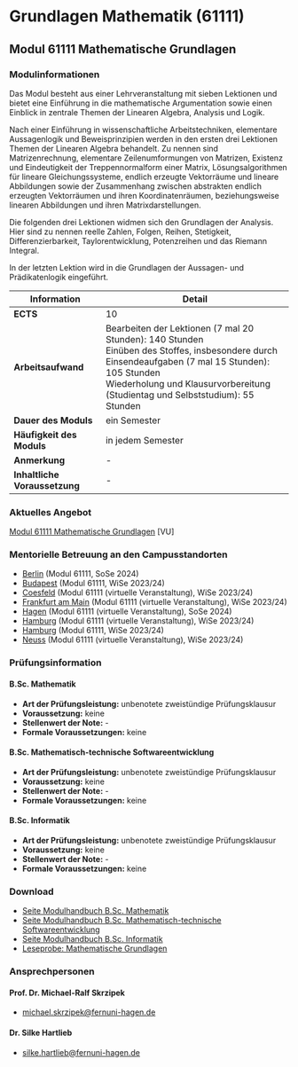 # Grundlagen Mathematik (61111)
## Modul 61111 Mathematische Grundlagen

### Modulinformationen

Das Modul besteht aus einer Lehrveranstaltung mit sieben Lektionen und bietet eine Einführung in die mathematische Argumentation sowie einen Einblick in zentrale Themen der Linearen Algebra, Analysis und Logik.

Nach einer Einführung in wissenschaftliche Arbeitstechniken, elementare Aussagenlogik und Beweisprinzipien werden in den ersten drei Lektionen Themen der Linearen Algebra behandelt. Zu nennen sind Matrizenrechnung, elementare Zeilenumformungen von Matrizen, Existenz und Eindeutigkeit der Treppennormalform einer Matrix, Lösungsalgorithmen für lineare Gleichungssysteme, endlich erzeugte Vektorräume und lineare Abbildungen sowie der Zusammenhang zwischen abstrakten endlich erzeugten Vektorräumen und ihren Koordinatenräumen, beziehungsweise linearen Abbildungen und ihren Matrixdarstellungen.

Die folgenden drei Lektionen widmen sich den Grundlagen der Analysis. Hier sind zu nennen reelle Zahlen, Folgen, Reihen, Stetigkeit, Differenzierbarkeit, Taylorentwicklung, Potenzreihen und das Riemann Integral.

In der letzten Lektion wird in die Grundlagen der Aussagen- und Prädikatenlogik eingeführt.

| Information                  | Detail                                                                                         |
| ---------------------------- | ---------------------------------------------------------------------------------------------- |
| **ECTS**                     | 10                                                                                             |
| **Arbeitsaufwand**           | Bearbeiten der Lektionen (7 mal 20 Stunden): 140 Stunden <br> Einüben des Stoffes, insbesondere durch Einsendeaufgaben (7 mal 15 Stunden): 105 Stunden <br> Wiederholung und Klausurvorbereitung (Studientag und Selbststudium): 55 Stunden |
| **Dauer des Moduls**         | ein Semester                                                                                  |
| **Häufigkeit des Moduls**    | in jedem Semester                                                                              |
| **Anmerkung**                | -                                                                                              |
| **Inhaltliche Voraussetzung**| -                                                                                              |

### Aktuelles Angebot

[Modul 61111 Mathematische Grundlagen](https://vu.fernuni-hagen.de/lvuweb/lvu/app/Kurs/61111) [VU]

### Mentorielle Betreuung an den Campusstandorten

- [Berlin](https://www.fernuni-hagen.de/stz/berlin/betreuung/sose24_61111.shtml) (Modul 61111, SoSe 2024)
- [Budapest](https://www.fernuni-hagen.de/stz/budapest/betreuung/wise2324_61111.shtml) (Modul 61111, WiSe 2023/24)
- [Coesfeld](https://www.fernuni-hagen.de/stz/coesfeld/betreuung/wise2324_61111virtuell.shtml) (Modul 61111 (virtuelle Veranstaltung), WiSe 2023/24)
- [Frankfurt am Main](https://www.fernuni-hagen.de/stz/frankfurt/betreuung/wise2324_61111virtuell.shtml) (Modul 61111 (virtuelle Veranstaltung), WiSe 2023/24)
- [Hagen](https://www.fernuni-hagen.de/stz/hagen/betreuung/sose24_61111virtuell.shtml) (Modul 61111 (virtuelle Veranstaltung), SoSe 2024)
- [Hamburg](https://www.fernuni-hagen.de/stz/hamburg/betreuung/wise2324_61111virtuell.shtml) (Modul 61111 (virtuelle Veranstaltung), WiSe 2023/24)
- [Hamburg](https://www.fernuni-hagen.de/stz/hamburg/betreuung/wise2324_61111.shtml) (Modul 61111, WiSe 2023/24)
- [Neuss](https://www.fernuni-hagen.de/stz/neuss/betreuung/wise2324_61111virtuell.shtml) (Modul 61111 (virtuelle Veranstaltung), WiSe 2023/24)

### Prüfungsinformation

#### B.Sc. Mathematik

- **Art der Prüfungsleistung:** unbenotete zweistündige Prüfungsklausur
- **Voraussetzung:** keine
- **Stellenwert der Note:** -
- **Formale Voraussetzungen:** keine

#### B.Sc. Mathematisch-technische Softwareentwicklung

- **Art der Prüfungsleistung:** unbenotete zweistündige Prüfungsklausur
- **Voraussetzung:** keine
- **Stellenwert der Note:** -
- **Formale Voraussetzungen:** keine

#### B.Sc. Informatik

- **Art der Prüfungsleistung:** unbenotete zweistündige Prüfungsklausur
- **Voraussetzung:** keine
- **Stellenwert der Note:** -
- **Formale Voraussetzungen:** keine

### Download

- [Seite Modulhandbuch B.Sc. Mathematik](/mi/studium/module/pdf/module/bamath/mathematische_grundlagen.pdf)
- [Seite Modulhandbuch B.Sc. Mathematisch-technische Softwareentwicklung](/mi/studium/module/pdf/module/bscmatse/mathematische_grundlagen.pdf)
- [Seite Modulhandbuch B.Sc. Informatik](/mi/studium/module/pdf/module/bainf/mathematische_grundlagen.pdf)
- [Leseprobe: Mathematische Grundlagen](/mi/studium/module/pdf/Leseprobe-komplett_01141.pdf)

### Ansprechpersonen

#### Prof. Dr. Michael-Ralf Skrzipek

- [michael.skrzipek@fernuni-hagen.de](mailto:michael.skrzipek@fernuni-hagen.de)

#### Dr. Silke Hartlieb

- [silke.hartlieb@fernuni-hagen.de](mailto:silke.hartlieb@fernuni-hagen.de)
